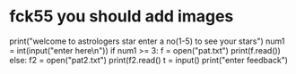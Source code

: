 # fck55 you should add images
print("welcome to astrologers star enter a no(1-5) to see your stars")
num1 = int(input("enter here\n"))
if num1 >= 3:
    f = open("pat.txt")
    print(f.read())
else:
    f2 = open("pat2.txt")
    print(f2.read()
   t = input()
print("enter feedback")


